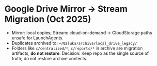 # Google Drive Mirror → Stream Migration (Oct 2025)
- Mirror: local copies; Stream: cloud-on-demand → CloudStorage paths unsafe for LaunchAgents.
- Duplicates archived to: `~/02luka/archive/local_drive_legacy/`
- Folders like `c/centralized/*`, `c/reports/*` in archive are migration artifacts, **do not restore**.
Decision: Keep repo as the single source of truth; do not restore archive contents.
